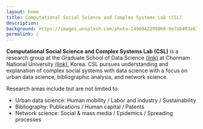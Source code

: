 ```yaml
---
layout: home
title: Computational Social Science and Complex Systems Lab (CSL)
description: 
background: https://images.unsplash.com/photo-1496942299866-9e7ab403e614?q=80&auto=format&fit=crop&ixlib=rb-4.0.3&ixid=M3wxMjA3fDB8MHxwaG90by1wYWdlfHx8fGVufDB8fHx8fA%3D%3D&w=1000
permalink: /
---
```


**Computational Social Science and Complex Systems Lab (CSL)** is a research group at the Graduate School of Data Science [(link)](https://ds.jnu.ac.kr/ds/index.do) at Chonnam National University [(link)](https://global.jnu.ac.kr/jnumain_en.aspx), Korea. CSL pursues understanding and explanation of complex social systems with data science with a focus on urban data science, bibliographic analysis, and network science.

Research areas include but are not limited to:
* Urban data science: Human mobility / Labor and industry / Sustainability
* Bibliography: Publications / Human capital / Patents
* Network science: Social & mass media / Epidemics / Spreading processes  
